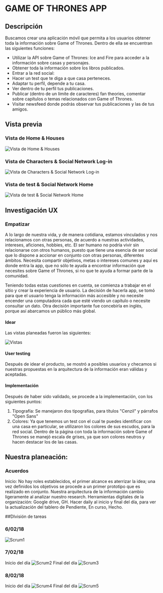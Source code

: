 # GAME OF THRONES APP
## Descripción

Buscamos crear una aplicación móvil que permita a los usuarios obtener toda la información sobre Game of Thrones. Dentro de ella se encuentran las siguientes funciones:

-    Utilizar la API sobre Game of Thrones: Ice and Fire para acceder a la información sobre casas y personajes.
-    Obtener toda la información sobre los libros publicados.
-    Entrar a la red social:
  - Hacer un test que te diga a que casa perteneces.
  - Adaptar tu perfil, depende a tu casa.
  - Ver dentro de tu perfil tus publicaciones.
  - Publicar (dentro de un límite de caracteres) fan theories, comentar    sobre capítulos o temas relacionados con Game of Thrones.
  - Visitar newsfeed donde podrás observar tus publicaciones y las de tus amigos.
  
  ## Vista previa
  
### Vista de Home & Houses
![Vista de Home & Houses](https://github.com/bernkaztel/got-project-v2/blob/master/assets/images/got11.png)
### Vista de Characters & Social Network Log-in
![Vista de Characters & Social Network Log-in](assets/images/got111.png)
### Vista de test & Social Network Home
![Vista de test & Social Network Home](assets/images/got1111.png)



## Investigación UX


### Empatizar
A lo largo de nuestra vida, y de manera cotidiana, estamos vinculados y nos relacionamos con otras personas, de acuerdo a nuestras actividades, intereses, aficiones, hobbies, etc. El ser humano no podría vivir sin relacionarse con otros humanos, puesto que tiene una esencia de ser social que lo dispone a accionar en conjunto con otras personas, diferentes ámbitos. Necesita compartir objetivos, metas o intereses comunes y aquí es donde entra la app, que no sólo te ayuda a encontrar información que necesites sobre Game of Thrones, si no que te ayuda a formar parte de la comunidad.

Teniendo todas estas cuestiones en cuenta, se comienza a trabajar en el sitio y crear la experiencia de usuario. La decisión de hacerla app, se tomó para que el usuario tenga la información más accesible y no necesite encender una computadora cada que esté viendo un capítulo o necesite consultar un dato. Otra decisión importante fue concebirla en inglés, porque así abarcamos un público más global.

#### Idear
Las vistas planeadas fueron las siguientes:

![Vistas](assets/images/flow.jpg)

#### User testing
Después de idear el producto, se mostró a posibles usuarios y checamos si nuestras propuestas en la arquitectura de la información eran válidas y aceptadas.

#### Implementación
Después de haber sido validado, se procede a la implementación, con los siguientes puntos:
1. Tipografía:
Se manejaron dos tipografías, para títulos "Cenzil" y párrafos "Open Sans"
2. Colores:
Ya que tenemos un test con el cual te puedes identificar con una casa en particular, se utilizaron los colores de sus escudos, para la red social.
Dentro de la página con toda la información sobre Game of Thrones se manejó escala de grises, ya que son colores neutros y hacen destacar los de las casas.

## Nuestra planeación:
### Acuerdos
Inicio: No hay roles establecidos, el primer alcance es aterrizar la idea;  una vez definidos los objetivos se procede a un primer prototipo que es realizado en conjunto.
Nuestra arquitectura de la información  cambio ligeramente al analizar  nuestro research.
Herramientas digitales de la organización: Google drive, GH.
Hacer daily al inicio y final del día, para ver la actualización del tablero de Pendiente, En curso, Hecho.

##DIvisión de tareas

### 6/02/18
![Scrum1](assets/images/scrum1.jpg)

### 7/02/18
Inicio del día
![Scrum2](assets/images/scrum2.jpg)
Final del día
![Scrum3](assets/images/scrum3.jpg)

### 8/02/18
Inicio del día
![Scrum4](assets/images/scrum4.jpg)
Final del día
![Scrum5](assets/images/scrum5.jpg)

